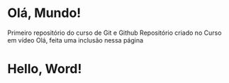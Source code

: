 # Olá, Mundo!
 Primeiro repositório do curso de Git e Github
 Repositório criado no Curso em vídeo
 Olá, feita uma inclusão nessa página

# Hello, Word!